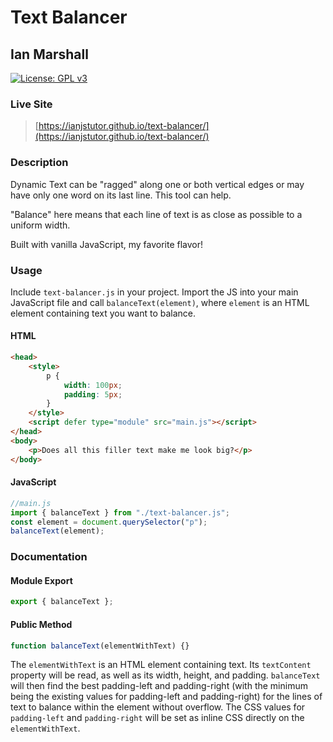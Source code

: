 # Text Balancer

## Ian Marshall

[![License: GPL v3](https://img.shields.io/badge/License-GPLv3-blue.svg)](https://www.gnu.org/licenses/gpl-3.0)

### Live Site

> [https://ianjstutor.github.io/text-balancer/](https://ianjstutor.github.io/text-balancer/)

### Description

Dynamic Text can be "ragged" along one or both vertical edges or may have only one word on its last line. This tool can help.

"Balance" here means that each line of text is as close as possible to a uniform width.

Built with vanilla JavaScript, my favorite flavor!

### Usage

Include <code>text-balancer.js</code> in your project. Import the JS into your main JavaScript file and call <code>balanceText(element)</code>, where <code>element</code> is an HTML element containing text you want to balance.

#### HTML

```html
<head>
    <style>
        p {
            width: 100px;
            padding: 5px;
        }
    </style>
    <script defer type="module" src="main.js"></script>
</head>
<body>
    <p>Does all this filler text make me look big?</p>
</body>
```

#### JavaScript

```js
//main.js
import { balanceText } from "./text-balancer.js";
const element = document.querySelector("p");
balanceText(element);
```

### Documentation

#### Module Export

```js
export { balanceText };
```

#### Public Method

```js
function balanceText(elementWithText) {}
```

The <code>elementWithText</code> is an HTML element containing text. Its <code>textContent</code> property will be read, as well as its width, height, and padding. <code>balanceText</code> will then find the best padding-left and padding-right (with the minimum being the existing values for padding-left and padding-right) for the lines of text to balance within the element without overflow. The CSS values for <code>padding-left</code> and <code>padding-right</code> will be set as inline CSS directly on the <code>elementWithText</code>.
